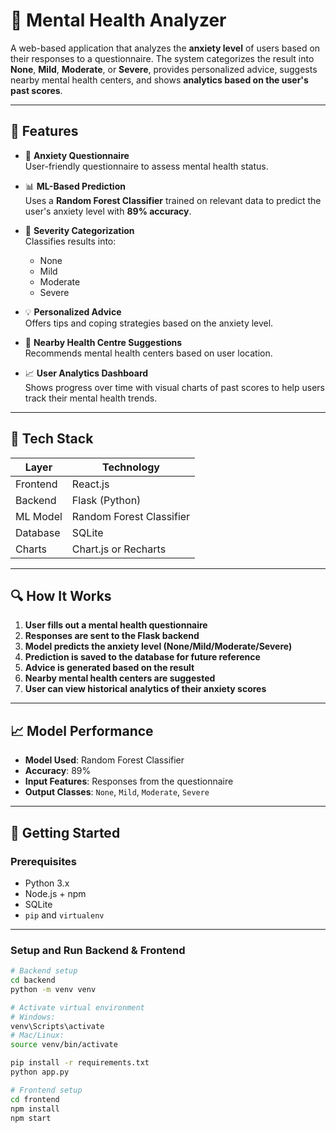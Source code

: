 # 🧠 Mental Health Analyzer

A web-based application that analyzes the **anxiety level** of users based on their responses to a questionnaire. The system categorizes the result into **None**, **Mild**, **Moderate**, or **Severe**, provides personalized advice, suggests nearby mental health centers, and shows **analytics based on the user's past scores**.

---

## 📌 Features

- 📝 **Anxiety Questionnaire**  
  User-friendly questionnaire to assess mental health status.

- 📊 **ML-Based Prediction**  
  Uses a **Random Forest Classifier** trained on relevant data to predict the user's anxiety level with **89% accuracy**.

- 🧾 **Severity Categorization**  
  Classifies results into:
  - None
  - Mild
  - Moderate
  - Severe

- 💡 **Personalized Advice**  
  Offers tips and coping strategies based on the anxiety level.

- 🏥 **Nearby Health Centre Suggestions**  
  Recommends mental health centers based on user location.

- 📈 **User Analytics Dashboard**  
  Shows progress over time with visual charts of past scores to help users track their mental health trends.

---

## 🧰 Tech Stack

| Layer        | Technology            |
|--------------|----------------------|
| Frontend     | React.js             |
| Backend      | Flask (Python)       |
| ML Model     | Random Forest Classifier |
| Database     | SQLite               |
| Charts       | Chart.js or Recharts |

---

## 🔍 How It Works

1. **User fills out a mental health questionnaire**  
2. **Responses are sent to the Flask backend**  
3. **Model predicts the anxiety level (None/Mild/Moderate/Severe)**  
4. **Prediction is saved to the database for future reference**  
5. **Advice is generated based on the result**  
6. **Nearby mental health centers are suggested**  
7. **User can view historical analytics of their anxiety scores**

---

## 📈 Model Performance

- **Model Used**: Random Forest Classifier  
- **Accuracy**: 89%  
- **Input Features**: Responses from the questionnaire  
- **Output Classes**: `None`, `Mild`, `Moderate`, `Severe`

---

## 🚀 Getting Started

### Prerequisites

- Python 3.x  
- Node.js + npm  
- SQLite  
- `pip` and `virtualenv`

---

### Setup and Run Backend & Frontend

```bash
# Backend setup
cd backend
python -m venv venv

# Activate virtual environment
# Windows:
venv\Scripts\activate
# Mac/Linux:
source venv/bin/activate

pip install -r requirements.txt
python app.py

# Frontend setup
cd frontend
npm install
npm start
